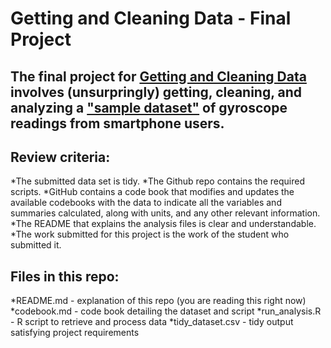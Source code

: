 # Getting and Cleaning Data - Final Project

## The final project for [Getting and Cleaning Data](https://www.coursera.org/course/getdata) involves (unsurpringly) getting, cleaning, and analyzing a ["sample dataset"](http://archive.ics.uci.edu/ml/datasets/Human+Activity+Recognition+Using+Smartphones) of gyroscope readings from smartphone users. 

## Review criteria: 
*The submitted data set is tidy.
*The Github repo contains the required scripts.
*GitHub contains a code book that modifies and updates the available codebooks with the data to indicate all the variables and summaries calculated, along with units, and any other relevant information.
*The README that explains the analysis files is clear and understandable.
*The work submitted for this project is the work of the student who submitted it.

## Files in this repo:
*README.md - explanation of this repo (you are reading this right now)
*codebook.md - code book detailing the dataset and script 
*run_analysis.R - R script to retrieve and process data
*tidy_dataset.csv - tidy output satisfying project requirements